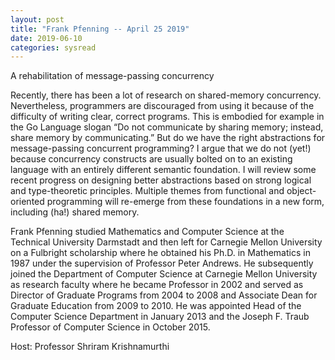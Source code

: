 ```yaml
---
layout: post
title: "Frank Pfenning -- April 25 2019"
date: 2019-06-10
categories: sysread
---
```


A rehabilitation of message-passing concurrency

Recently, there has been a lot of research on shared-memory concurrency. Nevertheless, programmers are discouraged from using it because of the difficulty of writing clear, correct programs. This is embodied for example in the Go Language slogan “Do not communicate by sharing memory; instead, share memory by communicating.” But do we have the right abstractions for message-passing concurrent programming? I argue that we do not (yet!) because concurrency constructs are usually bolted on to an existing language with an entirely different semantic foundation. I will review some recent progress on designing better abstractions based on strong logical and type-theoretic principles. Multiple themes from functional and object-oriented programming will re-emerge from these foundations in a new form, including (ha!) shared memory.

Frank Pfenning studied Mathematics and Computer Science at the Technical University Darmstadt and then left for Carnegie Mellon University on a Fulbright scholarship where he obtained his Ph.D. in Mathematics in 1987 under the supervision of Professor Peter Andrews. He subsequently joined the Department of Computer Science at Carnegie Mellon University as research faculty where he became Professor in 2002 and served as Director of Graduate Programs from 2004 to 2008 and Associate Dean for Graduate Education from 2009 to 2010. He was appointed Head of the Computer Science Department in January 2013 and the Joseph F. Traub Professor of Computer Science in October 2015.

Host: Professor Shriram Krishnamurthi
